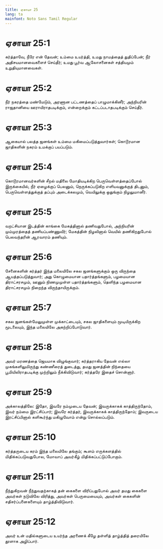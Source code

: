```yaml
---
title: ஏசாயா 25
lang: ta
mainfont: Noto Sans Tamil Regular
---
```


# ஏசாயா 25:1

கர்த்தாவே, நீரே என் தேவன்; உம்மை உயர்த்தி, உமது நாமத்தைத் துதிப்பேன்; நீர் அதிசயமானவைகளைச் செய்தீர்; உமது பூர்வ ஆலோசனைகள் சத்தியமும் உறுதியுமானவைகள்.

# ஏசாயா 25:2

நீர் நகரத்தை மண்மேடும், அரணான பட்டணத்தைப் பாழுமாக்கினீர்; அந்நியரின் ராஜதானியை ஊராயிராதபடிக்கும், என்றைக்கும் கட்டப்படாதபடிக்கும் செய்தீர்.

# ஏசாயா 25:3

ஆகையால் பலத்த ஜனங்கள் உம்மை மகிமைப்படுத்துவார்கள்; கொடூரமான ஜாதிகளின் நகரம் உமக்குப் பயப்படும்.

# ஏசாயா 25:4

கொடூரமானவர்களின் சீறல் மதிலை மோதியடிக்கிற பெருவெள்ளத்தைப்போல் இருக்கையில், நீர் ஏழைக்குப் பெலனும், நெருக்கப்படுகிற எளியவனுக்குத் திடனும், பெருவெள்ளத்துக்குத் தப்பும் அடைக்கலமும், வெயிலுக்கு ஒதுங்கும் நிழலுமானீர்.

# ஏசாயா 25:5

வறட்சியான இடத்தின் காங்கை மேகத்தினால் தணிவதுபோல், அந்நியரின் மும்முரத்தைத் தணியப்பண்ணுவீர்; மேகத்தின் நிழலினால் வெயில் தணிகிறதுபோல் பெலவந்தரின் ஆரவாரம் தணியும்.

# ஏசாயா 25:6

சேனைகளின் கர்த்தர் இந்த மலையிலே சகல ஜனங்களுக்கும் ஒரு விருந்தை ஆயத்தப்படுத்துவார்; அது கொழுமையான பதார்த்தங்களும், பழமையான திராட்சரசமும், ஊனும் நிணமுமுள்ள பதார்த்தங்களும், தெளிந்த பழமையான திராட்சரசமும் நிறைந்த விருந்தாயிருக்கும்.

# ஏசாயா 25:7

சகல ஜனங்கள்மேலுமுள்ள முக்காட்டையும், சகல ஜாதிகளையும் மூடியிருக்கிற மூடலையும், இந்த மலையிலே அகற்றிப்போடுவார்.

# ஏசாயா 25:8

அவர் மரணத்தை ஜெயமாக விழுங்குவார்; கர்த்தராகிய தேவன் எல்லா முகங்களிலுமிருந்து கண்ணீரைத் துடைத்து, தமது ஜனத்தின் நிந்தையை பூமியிலிராதபடிக்கு முற்றிலும் நீக்கிவிடுவார்; கர்த்தரே இதைச் சொன்னார்.

# ஏசாயா 25:9

அக்காலத்திலே: இதோ, இவரே நம்முடைய தேவன்; இவருக்காகக் காத்திருந்தோம், இவர் நம்மை இரட்சிப்பார்; இவரே கர்த்தர், இவருக்காகக் காத்திருந்தோம்; இவருடைய இரட்சிப்பினால் களிகூர்ந்து மகிழுவோம் என்று சொல்லப்படும்.

# ஏசாயா 25:10

கர்த்தருடைய கரம் இந்த மலையிலே தங்கும்; கூளம் எருக்களத்தில் மிதிக்கப்படுவதுபோல, மோவாப் அவர்கீழ் மிதிக்கப்பட்டுப்போகும்.

# ஏசாயா 25:11

நீந்துகிறவன் நீந்துவதற்காகத் தன் கைகளை விரிப்பதுபோல் அவர் தமது கைகளை அவர்கள் நடுவிலே விரித்து, அவர்கள் பெருமையையும், அவர்கள் கைகளின் சதிசர்ப்பனைகளையும் தாழ்த்திவிடுவார்.

# ஏசாயா 25:12

அவர் உன் மதில்களுடைய உயர்ந்த அரணைக் கீழே தள்ளித் தாழ்த்தித் தரையிலே தூளாக அழிப்பார்.


